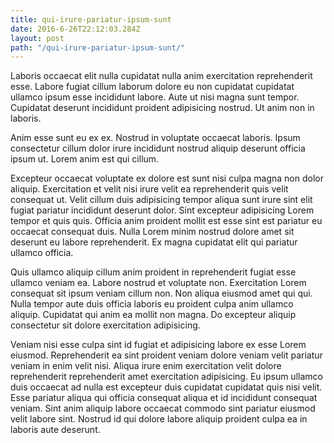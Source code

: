 ```yaml
---
title: qui-irure-pariatur-ipsum-sunt
date: 2016-6-26T22:12:03.284Z
layout: post
path: "/qui-irure-pariatur-ipsum-sunt/"
---
```


Laboris occaecat elit nulla cupidatat nulla anim exercitation reprehenderit esse. Labore fugiat cillum laborum dolore eu non cupidatat cupidatat ullamco ipsum esse incididunt labore. Aute ut nisi magna sunt tempor. Cupidatat deserunt incididunt proident adipisicing nostrud. Ut anim non in laboris.

Anim esse sunt eu ex ex. Nostrud in voluptate occaecat laboris. Ipsum consectetur cillum dolor irure incididunt nostrud aliquip deserunt officia ipsum ut. Lorem anim est qui cillum.

Excepteur occaecat voluptate ex dolore est sunt nisi culpa magna non dolor aliquip. Exercitation et velit nisi irure velit ea reprehenderit quis velit consequat ut. Velit cillum duis adipisicing tempor aliqua sunt irure sint elit fugiat pariatur incididunt deserunt dolor. Sint excepteur adipisicing Lorem tempor et quis quis. Officia anim proident mollit est esse sint est pariatur eu occaecat consequat duis. Nulla Lorem minim nostrud dolore amet sit deserunt eu labore reprehenderit. Ex magna cupidatat elit qui pariatur ullamco officia.

Quis ullamco aliquip cillum anim proident in reprehenderit fugiat esse ullamco veniam ea. Labore nostrud et voluptate non. Exercitation Lorem consequat sit ipsum veniam cillum non. Non aliqua eiusmod amet qui qui. Nulla tempor aute duis officia laboris eu proident culpa anim ullamco aliquip. Cupidatat qui anim ea mollit non magna. Do excepteur aliquip consectetur sit dolore exercitation adipisicing.

Veniam nisi esse culpa sint id fugiat et adipisicing labore ex esse Lorem eiusmod. Reprehenderit ea sint proident veniam dolore veniam velit pariatur veniam in enim velit nisi. Aliqua irure enim exercitation velit dolore reprehenderit reprehenderit amet exercitation adipisicing. Eu ipsum ullamco duis occaecat ad nulla est excepteur duis cupidatat cupidatat quis nisi velit. Esse pariatur aliqua qui officia consequat aliqua et id incididunt consequat veniam. Sint anim aliquip labore occaecat commodo sint pariatur eiusmod velit labore sint. Nostrud id qui dolore labore aliquip proident culpa ea in laboris aute deserunt.